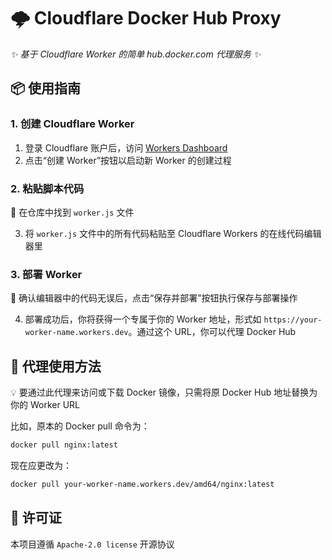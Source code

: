 # 🌩️ Cloudflare Docker Hub Proxy

_✨ 基于 Cloudflare Worker 的简单 hub.docker.com 代理服务 ✨_

## 📦 使用指南

### 1. 创建 Cloudflare Worker

1. 登录 Cloudflare 账户后，访问 [Workers Dashboard](https://workers.cloudflare.com/)
2. 点击“创建 Worker”按钮以启动新 Worker 的创建过程

### 2. 粘贴脚本代码

📝 在仓库中找到 `worker.js` 文件

3. 将 `worker.js` 文件中的所有代码粘贴至 Cloudflare Workers 的在线代码编辑器里

### 3. 部署 Worker

🚀 确认编辑器中的代码无误后，点击“保存并部署”按钮执行保存与部署操作

4. 部署成功后，你将获得一个专属于你的 Worker 地址，形式如 `https://your-worker-name.workers.dev`。通过这个 URL，你可以代理 Docker Hub

## 🔄 代理使用方法

💡 要通过此代理来访问或下载 Docker 镜像，只需将原 Docker Hub 地址替换为你的 Worker URL

比如，原本的 Docker pull 命令为：

```bash
docker pull nginx:latest
```

现在应更改为：

```bash
docker pull your-worker-name.workers.dev/amd64/nginx:latest
```

## 📖 许可证

本项目遵循 `Apache-2.0 license` 开源协议
